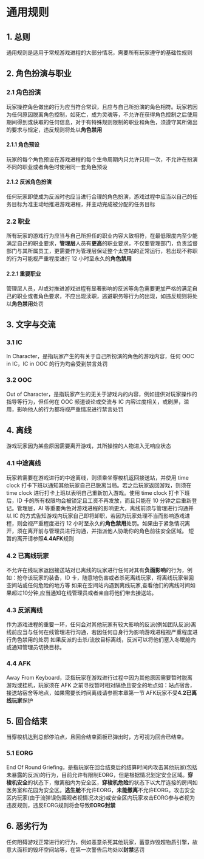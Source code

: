 # 通用规则

## 1. 总则

通用规则是适用于常规游戏进程的大部分情况，需要所有玩家遵守的基础性规则

## 2. 角色扮演与职业

### 2.1 角色扮演

玩家操控角色做出的行为应当符合常识，且应与自己所扮演的角色相符。玩家若因为任何原因脱离角色控制，如死亡，成为灵魂等，不允许在获得角色控制之后使用期间得到或获取的任何信息，对于有特殊规则限制的职业和角色，须遵守其所做出的要求与规定，违反规则将处以**角色禁用**

#### 2.1.1 角色预设

玩家的每个角色预设在游戏进程的每个生命周期内只允许只用一次，不允许在扮演不同的职业或者角色时使用同一套角色预设

#### 2.1.2 反派角色扮演

任何玩家即使成为反派时也应当进行合理的角色扮演，游戏过程中应当以自己的任务目标为准主动地推进游戏进程，并主动完成被分配的任务目标

### 2.2 职业

所有玩家的游戏行为应当与自己所担任的职业内容大致相符，在最低限度内至少能满足自己的职业要求，**管理层**人员有**更高**的职业要求，不仅要管理部门，负责监督部门与其所属员工，更需要作为管理层保证整个太空站的正常运行，若出现不称职的行为可能视严重程度进行 12 小时至永久的**角色禁用**

#### 2.2.1 重要职业

管理层人员，AI或对推进游戏进程有显著影响的反派等角色需要更加严格的满足自己的职业或者角色要求，不应出现渎职，逃避职务等行为的出现，如违反规则将处以**角色禁用**处罚

## 3. 文字与交流

### 3.1 IC

In Character，是指玩家产生的有关于自己所扮演的角色的游戏内容，任何 OOC in IC，IC in OOC 的行为均会受到禁言处罚

### 3.2 OOC

Out of Character，是指玩家产生的无关于游戏内的内容，例如提供对玩家操作的指导等行为，但任何在 OOC 频道谈论或交流与 IC 内容过度相关，或刷屏，滥用，影响他人的行为都将视严重情况进行禁言处罚

## 4. 离线

游戏玩家因为某些原因需要离开游戏，其所操控的人物进入无响应状态

### 4.1 中途离线

玩家若需要在游戏进行的中途离线，则须乘坐穿梭机返回接送站，并使用 time clock 打卡下班以通知其他玩家自己已脱离当局。若之后玩家返回游戏，则须在 time clock 进行打卡上班以表明自己重新加入游戏。使用 time clock 打卡下班后，ID 卡的所有权限均会被锁定且工资不再发放，而且只能在 10 分钟之后重新登记。管理层，AI 等重要角色对游戏进程的影响更大，离线前须与管理进行沟通并以 IC 的方式告知游戏内玩家自己即将卸职，若因为玩家处理不当而影响游戏进程，则会视严重程度进行 12 小时至永久的**角色禁用**处罚。如果由于紧急情况离开，须在离开前与管理员进行沟通，并指派他人协助你的角色前往安全区域。
短暂的离开请参照**4.4AFK**规则

### 4.2 已离线玩家

不允许在线玩家返回接送站对已离线的玩家进行任何对其有**负面影响**的行为，例如：抢夺该玩家的装备，ID 卡，随意地伤害或者杀死离线玩家，将离线玩家带回空间站或任何危险的地方等
如果在空间站内遇到离线玩家,查看他们的离线时间如果超过10分钟,应当通知在线管理员或者亲自将他们带去接送站。

### 4.3 反派离线

作为游戏进程的重要一环，任何会对其他玩家有较大影响的反派(例如团队反派)离线前应当与任何在线管理进行沟通，若因任何自身行为影响游戏进程视严重程度进行角色禁用的处罚
如果反派的击杀/流放目标离线，反派可以将他们塞入冬眠舱内或通知管理员切换目标。

### 4.4 AFK

Away From Keyboard，泛指玩家在游戏进行过程中因为其他原因需要暂时脱离游戏或挂机，玩家须在 AFK 之前寻找暂时相对隔绝且安全的地点如：站点宿舍，接送站宿舍等地点，如果需要长时间离线请参照本章第一节
AFK玩家不受**4.2已离线玩家**保护

## 5. 回合结束

当穿梭机达到总部停泊点，且回合结束面板已弹出时，方可视为回合已结束。

### 5.1 EORG

End Of Round Griefing，是指玩家在回合结束后的结算时间内攻击其他玩家(包括未暴露的反派)的行为，目前允许有限制EORG，但是根据情况划定安全区域。**穿梭机安全**的状态下，撤离船内为安全区，**穿梭机危险**的状态下以大厅连接的房间如医务室和花园为安全区。**逃生舱**不允许EORG，**未能撤离**不允许EORG。攻击安全区内玩家(由于流弹误伤围观者视情况决定)或安全区内玩家攻击EORG参与者视为违反规则，违反EORG规则将会导致**EORG封禁**

## 6. 恶劣行为

任何阻碍游戏正常进行的行为，例如恶意杀死其他玩家，蓄意炸毁超物质引擎，故意大面积的毁坏空间站等，在第一次警告后均处以**封禁**惩罚



